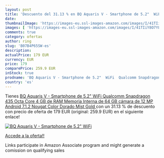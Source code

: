 ```yaml
---
layout: post
title: 'Descuento del 31.13 % en BQ Aquaris V - Smartphone de 5.2"  WiFi '
date: 
thumbnailImage: 'https://images-eu.ssl-images-amazon.com/images/I/41TIiY8O7YL._SL200_.jpg'
images: [ 'https://images-eu.ssl-images-amazon.com/images/I/41TIiY8O7YL._SL200_.jpg' ]
comments: true
category: ofertas
author: ring
slug: 'B07B4P65SW-es'
description:
actualPrice: 179 EUR
currency: EUR
price: 179
comparePrice: 259.9 EUR
inStock: true
prodname: 'BQ Aquaris V - Smartphone de 5.2"  WiFi  Qualcomm Snapdragon 435 Octa Core  4 GB de RAM  Memoria Interna de 64 GB  cámara de 12 MP  Android 7.1.2 Nougat  Color Dorado  Mist Gold '
country: 'es'
---
```


Tienes [BQ Aquaris V - Smartphone de 5.2"  WiFi  Qualcomm Snapdragon 435 Octa Core  4 GB de RAM  Memoria Interna de 64 GB  cámara de 12 MP  Android 7.1.2 Nougat  Color Dorado  Mist Gold ](https://www.amazon.es/dp/B07B4P65SW/?tag=tolees-21) con un 31.13 % de descuento con precio de oferta de 179 EUR (original: 259.9 EUR) en el siguiente enlace!

[![BQ Aquaris V - Smartphone de 5.2"  WiFi ](https://images-eu.ssl-images-amazon.com/images/I/41TIiY8O7YL._SL200_.jpg)](https://www.amazon.es/dp/B07B4P65SW/?tag=tolees-21)

[Accede a la oferta!!](https://www.amazon.es/dp/B07B4P65SW/?tag=tolees-21)

Links participate in Amazon Associate program and might generate a comission on qualifying sales


